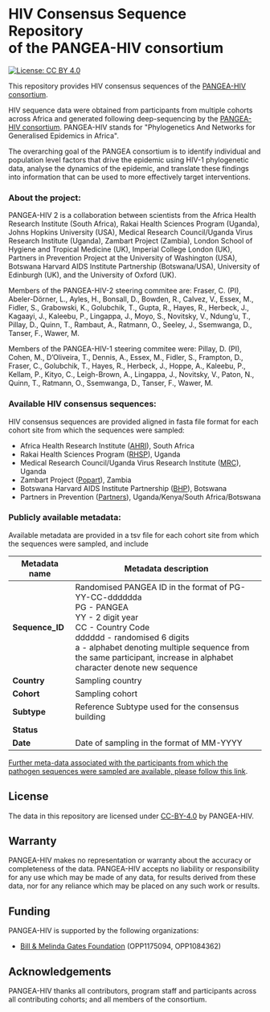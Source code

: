# HIV Consensus Sequence Repository<br> of the PANGEA-HIV consortium
[![License: CC BY 4.0](https://img.shields.io/badge/License-CC_BY_4.0-lightgrey.svg)](https://creativecommons.org/licenses/by/4.0/)

This repository provides HIV consensus sequences of the [PANGEA-HIV consortium](https://www.pangea-hiv.org/).

HIV sequence data were obtained from participants from multiple cohorts across Africa and generated following deep-sequencing by the [PANGEA-HIV consortium](https://www.pangea-hiv.org). PANGEA-HIV stands for "Phylogenetics And Networks for Generalised Epidemics in Africa". 

The overarching goal of the PANGEA consortium is to identify individual and population level factors that drive the epidemic using HIV-1 phylogenetic data, analyse the dynamics of the epidemic, and translate these findings into information that can be used to more effectively target interventions. 

### About the project:

PANGEA-HIV 2 is a collaboration between scientists from the Africa Health Research Institute (South Africa), Rakai Health Sciences Program (Uganda), Johns Hopkins University (USA), Medical Research Council/Uganda Virus Research Institute (Uganda), Zambart Project (Zambia), London School of Hygiene and Tropical Medicine (UK), Imperial College London (UK), Partners in Prevention Project at the University of Washington (USA), Botswana Harvard AIDS Institute Partnership (Botswana/USA), University of Edinburgh (UK), and the University of Oxford (UK). 

Members of the PANGEA-HIV-2 steering commitee are: 
Fraser, C. (PI), Abeler-Dörner, L., Ayles, H., Bonsall, D., Bowden, R., Calvez, V., Essex, M., Fidler, S., Grabowski, K., Golubchik, T., Gupta, R., Hayes, R., Herbeck, J., Kagaayi, J., Kaleebu, P., Lingappa, J., Moyo, S., Novitsky, V., Ndung’u, T., Pillay, D., Quinn, T., Rambaut, A., Ratmann, O., Seeley, J., Ssemwanga, D., Tanser, F., Wawer, M.

Members of the PANGEA-HIV-1 steering commitee were: 
Pillay, D. (PI), Cohen, M., D’Oliveira, T., Dennis, A., Essex, M., Fidler, S., Frampton, D., Fraser, C., Golubchik, T., Hayes, R., Herbeck, J., Hoppe, A., Kaleebu, P., Kellam, P., Kityo, C., Leigh-Brown, A., Lingappa, J., Novitsky, V., Paton, N., Quinn, T., Ratmann, O., Ssemwanga, D., Tanser, F., Wawer, M.

### Available HIV consensus sequences:

HIV consensus sequences are provided aligned in fasta file format for each cohort site from which the sequences were sampled:
 * Africa Health Research Institute ([AHRI](https://www.ahri.org/)), South Africa
 * Rakai Health Sciences Program ([RHSP](https://www.rhsp.org/index.php)), Uganda
 * Medical Research Council/Uganda Virus Research Institute ([MRC](https://www.lshtm.ac.uk/research/units/mrc-uganda)), Uganda
 * Zambart Project ([Popart](https://www.zambart.org.zm/)), Zambia
 * Botswana Harvard AIDS Institute Partnership ([BHP](https://bhp.org.bw/)), Botswana
 * Partners in Prevention ([Partners](http://depts.washington.edu/uwicrc/?q=content/about-icrc)), Uganda/Kenya/South Africa/Botswana

### Publicly available metadata:

Available metadata are provided in a tsv file for each cohort site from which the sequences were sampled, and include

Metadata name | Metadata description
------------- | -------------
**Sequence_ID**  | Randomised PANGEA ID in the format of PG-YY-CC-dddddda<br> PG - PANGEA<br> YY - 2 digit year<br> CC - Country Code<br> dddddd - randomised 6 digits<br> a - alphabet denoting multiple sequence from the same participant, increase in alphabet character denote new sequence 
**Country**  | Sampling country
**Cohort** | Sampling cohort
**Subtype** | Reference Subtype used for the consensus building
**Status** | 
**Date** | Date of  sampling in the format of MM-YYYY

[Further meta-data associated with the participants from which the pathogen sequences were sampled are available, please follow this link](https://www.pangea-hiv.org/join-us).

## License
The data in this repository are licensed under [CC-BY-4.0](https://creativecommons.org/licenses/by/4.0/) by PANGEA-HIV.

## Warranty

PANGEA-HIV makes no representation or warranty about the accuracy or completeness of the data. PANGEA-HIV accepts no liability or responsibility for any use which may be made of any data, for results derived from these data, nor for any reliance which may be placed on any such work or results.

## Funding

PANGEA-HIV is supported by the following organizations:
- [Bill & Melinda Gates Foundation](https://www.gatesfoundation.org/) (OPP1175094, OPP1084362)

## Acknowledgements
PANGEA-HIV thanks all contributors, program staff and participants across all contributing cohorts; and all members of the consortium.


